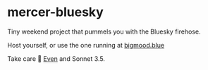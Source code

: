 # mercer-bluesky

Tiny weekend project that pummels you with the Bluesky firehose.

Host yourself, or use the one running at [bigmood.blue](https://bigmood.blue/)

Take care
👋 [Even](https://bsky.app/profile/even.westvang.com) and Sonnet 3.5.

